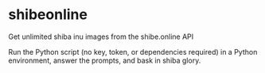 # shibeonline
Get unlimited shiba inu images from the shibe.online API

Run the Python script (no key, token, or dependencies required) in a Python environment, answer the prompts, and bask in shiba glory.
